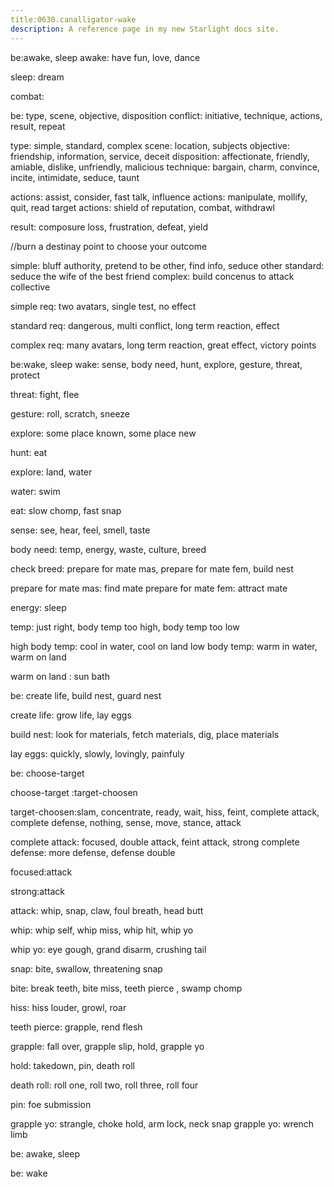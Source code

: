 ```yaml
---
title:0630.canalligator-wake
description: A reference page in my new Starlight docs site.
---
```

be:awake, sleep
awake: have fun, love, dance

sleep: dream

combat: 


be: type, scene, objective, disposition
conflict: initiative, technique, actions, result, repeat

type: simple, standard, complex 
scene: location, subjects 
objective: friendship, information, service, deceit
disposition: affectionate, friendly, amiable, dislike, unfriendly, malicious 
technique: bargain, charm, convince, incite, intimidate, seduce, taunt      

actions: assist, consider, fast talk, influence
actions: manipulate, mollify, quit, read target
actions: shield of reputation, combat, withdrawl 

result: composure loss, frustration, defeat, yield

//burn a destinay point to choose your outcome 

simple: bluff authority, pretend to be other, find info, seduce other
standard: seduce the wife of the best friend 
complex: build concenus to attack collective

simple req: two avatars, single test,  no effect 

standard req: dangerous, multi conflict, long term reaction, effect 

complex req: many avatars, long term reaction, great effect, victory points


be:wake, sleep 
wake: sense, body need, hunt, explore, gesture, threat, protect

threat: fight, flee 

gesture: roll, scratch, sneeze 

explore: some place known, some place new 

hunt: eat 

explore: land, water 

water: swim

eat: slow chomp, fast snap 

sense: see, hear, feel, smell, taste 

body need: temp, energy, waste, culture, breed 

check breed: prepare for mate mas, prepare for mate fem, build nest

prepare for mate mas: find mate
prepare for mate fem: attract mate 

energy: sleep 

temp: just right, body temp too high, body temp too low 

high body temp: cool in water, cool on land 
low body temp: warm in water, warm on land 

warm on land : sun bath 



be: create life, build nest, guard nest

create life: grow life, lay eggs

build nest: look for materials, fetch materials, dig, place materials

lay eggs: quickly, slowly, lovingly, painfuly 




be: choose-target 

choose-target :target-choosen 

target-choosen:slam, concentrate, ready, wait, hiss, feint, complete attack, complete defense, nothing, sense, move, stance, attack 

complete attack: focused, double attack, feint attack, strong 
complete defense: more defense, defense double 


focused:attack 

strong:attack

attack: whip, snap, claw, foul breath, head butt 

whip: whip self, whip miss, whip hit, whip yo

whip yo: eye gough, grand disarm, crushing tail 

snap: bite, swallow, threatening snap  

bite: break teeth, bite miss, teeth pierce , swamp chomp

hiss: hiss louder, growl, roar

teeth pierce: grapple, rend flesh  

grapple: fall over, grapple slip, hold, grapple yo

hold: takedown, pin, death roll

death roll: roll one, roll two, roll three, roll four 

pin: foe submission 

grapple yo: strangle, choke hold, arm lock, neck snap
grapple yo: wrench limb 



be: awake, sleep

be: wake 


